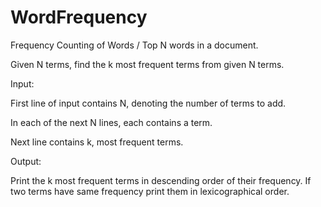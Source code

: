 WordFrequency
=============
Frequency Counting of Words / Top N words in a document.

Given N terms, find the k most frequent terms from given N terms.

Input:

First line of input contains N, denoting the number of terms to add.

In each of the next N lines, each contains a term.

Next line contains k, most frequent terms.

Output:

Print the k most frequent terms in descending order of their frequency. If two terms have same frequency print them in lexicographical order.



